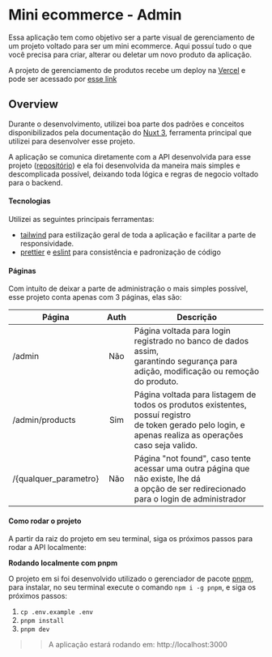 
# Mini ecommerce - Admin

Essa aplicação tem como objetivo ser a parte visual de gerenciamento de um projeto voltado para ser um mini ecommerce.
Aqui possuí tudo o que você precisa para criar, alterar ou deletar um novo produto da aplicação.

A projeto de gerenciamento de produtos recebe um deploy na [Vercel]() e pode ser acessado por [esse link]()

## Overview
Durante o desenvolvimento, utilizei boa parte dos padrões e conceitos disponibilizados pela documentação do [Nuxt 3](https://nuxt.com/docs/guide/directory-structure/nuxt), ferramenta principal que utilizei para desenvolver esse projeto.

A aplicação se comunica diretamente com a API desenvolvida para esse projeto ([repositório](https://github.com/ppessanhadev/mini-ecommerce-api)) e ela foi desenvolvida da maneira mais simples e descomplicada possível, deixando toda lógica e regras de negocio voltado para o backend.

#### Tecnologias
Utilizei as seguintes principais ferramentas:

- [tailwind](https://docs.nestjs.com/techniques/mongodb) para estilização geral de toda a aplicação e facilitar a parte de responsividade.
- [prettier](https://prettier.io) e [eslint](https://eslint.org) para consistência e padronização de código

#### Páginas

Com intuíto de deixar a parte de administração o mais simples possível, esse projeto conta apenas com 3 páginas, elas são:

| Página                | Auth | Descrição                                                                                                                                                    |
|-----------------------|:----:|--------------------------------------------------------------------------------------------------------------------------------------------------------------|
| /admin                |  Não | Página voltada para login registrado no banco de dados assim,<br> garantindo segurança para adição, modificação ou remoção do produto.                        |
| /admin/products       |  Sim | Página voltada para listagem de todos os produtos existentes, possuí registro<br>de token gerado pelo login, e apenas realiza as operações caso seja valido. |
| /{qualquer_parametro} |  Não | Página "not found", caso tente acessar uma outra página que não existe, lhe dá<br>a opção de ser redirecionado para o login de administrador                 |

#### Como rodar o projeto

A partir da raiz do projeto em seu terminal, siga os próximos passos para rodar a API localmente:

**Rodando localmente com pnpm**

O projeto em si foi desenvolvido utilizado o gerenciador de pacote [pnpm](https://pnpm.io), para instalar, no seu terminal execute o comando `npm i -g pnpm`, e siga os próximos passos:

1. `cp .env.example .env`
2. `pnpm install`
2. `pnpm dev`


>> A aplicação estará rodando em: http://localhost:3000
